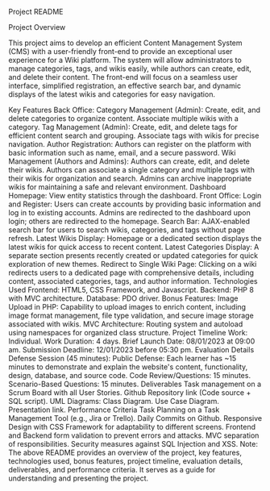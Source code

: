 
Project README


Project Overview



This project aims to develop an efficient Content Management System (CMS) with a user-friendly front-end to provide an exceptional user experience for a Wiki platform. The system will allow administrators to manage categories, tags, and wikis easily, while authors can create, edit, and delete their content. The front-end will focus on a seamless user interface, simplified registration, an effective search bar, and dynamic displays of the latest wikis and categories for easy navigation.

Key Features
Back Office:
Category Management (Admin):
Create, edit, and delete categories to organize content.
Associate multiple wikis with a category.
Tag Management (Admin):
Create, edit, and delete tags for efficient content search and grouping.
Associate tags with wikis for precise navigation.
Author Registration:
Authors can register on the platform with basic information such as name, email, and a secure password.
Wiki Management (Authors and Admins):
Authors can create, edit, and delete their wikis.
Authors can associate a single category and multiple tags with their wikis for organization and search.
Admins can archive inappropriate wikis for maintaining a safe and relevant environment.
Dashboard Homepage:
View entity statistics through the dashboard.
Front Office:
Login and Register:
Users can create accounts by providing basic information and log in to existing accounts.
Admins are redirected to the dashboard upon login; others are redirected to the homepage.
Search Bar:
AJAX-enabled search bar for users to search wikis, categories, and tags without page refresh.
Latest Wikis Display:
Homepage or a dedicated section displays the latest wikis for quick access to recent content.
Latest Categories Display:
A separate section presents recently created or updated categories for quick exploration of new themes.
Redirect to Single Wiki Page:
Clicking on a wiki redirects users to a dedicated page with comprehensive details, including content, associated categories, tags, and author information.
Technologies Used
Frontend:
HTML5, CSS Framework, and Javascript.
Backend:
PHP 8 with MVC architecture.
Database:
PDO driver.
Bonus Features:
Image Upload in PHP:
Capability to upload images to enrich content, including image format management, file type validation, and secure image storage associated with wikis.
MVC Architecture:
Routing system and autoload using namespaces for organized class structure.
Project Timeline
Work: Individual.
Work Duration: 4 days.
Brief Launch Date: 08/01/2023 at 09:00 am.
Submission Deadline: 12/01/2023 before 05:30 pm.
Evaluation Details
Defense Session (45 minutes):
Public Defense: Each learner has ~15 minutes to demonstrate and explain the website's content, functionality, design, database, and source code.
Code Review/Questions: 15 minutes.
Scenario-Based Questions: 15 minutes.
Deliverables
Task management on a Scrum Board with all User Stories.
Github Repository link (Code source + SQL script).
UML Diagrams:
Class Diagram.
Use Case Diagram.
Presentation link.
Performance Criteria
Task Planning on a Task Management Tool (e.g., Jira or Trello).
Daily Commits on Github.
Responsive Design with CSS Framework for adaptability to different screens.
Frontend and Backend form validation to prevent errors and attacks.
MVC separation of responsibilities.
Security measures against SQL Injection and XSS.
Note: The above README provides an overview of the project, key features, technologies used, bonus features, project timeline, evaluation details, deliverables, and performance criteria. It serves as a guide for understanding and presenting the project.
